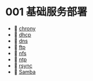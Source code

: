 # 001 基础服务部署

* 📄 [chrony](siyuan://blocks/20230610173736-g6047x7)
* 📄 [dhcp](siyuan://blocks/20230610173643-hzggt0g)
* 📄 [dns](siyuan://blocks/20230610173426-m7znts3)
* 📄 [ftp](siyuan://blocks/20230610173626-dnvovv3)
* 📄 [nfs](siyuan://blocks/20230610173747-km1nvy1)
* 📄 [ntp](siyuan://blocks/20230610173748-pxrbuh9)
* 📄 [rsync](siyuan://blocks/20230610173701-52r7ths)
* 📄 [Samba](siyuan://blocks/20230610173552-dgolkfi)

‍

‍
